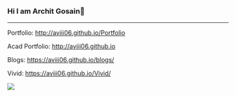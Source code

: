### Hi I am Archit Gosain👋

---

Portfolio: http://aviii06.github.io/Portfolio

Acad Portfolio: http://aviii06.github.io

Blogs: https://aviii06.github.io/blogs/

Vivid: https://aviii06.github.io/Vivid/

![](https://github-readme-stats.vercel.app/api?username=Aviii06&theme=dark&hide_rank=true&show_icons=true&count_private=true&hide=stars&include_all_commits=true)

<!--
**Aviii06/Aviii06** is a ✨ _special_ ✨ repository because its `README.md` (this file) appears on your GitHub profile.
-->
